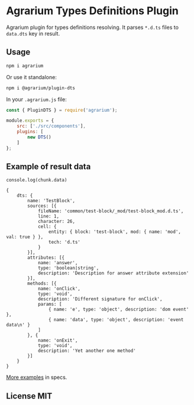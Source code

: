 # Agrarium Types Definitions Plugin

Agrarium plugin for types definitions resolving. It parses `*.d.ts` files to `data.dts` key in result.

## Usage

```sh
npm i agrarium
```

Or use it standalone:

```sh
npm i @agrarium/plugin-dts
```

In your `.agrarium.js` file:

```js
const { PluginDTS } = require('agrarium');

module.exports = {
    src: ['./src/components'],
    plugins: [
        new DTS()
    ]
};
```

## Example of result data

`console.log(chunk.data)`
```
{
    dts: {
        name: 'TestBlock',
        sources: [{
            fileName: 'common/test-block/_mod/test-block_mod.d.ts',
            line: 1,
            character: 26,
            cell: {
                entity: { block: 'test-block', mod: { name: 'mod', val: true } },
                tech: 'd.ts'
            }
        }],
        attributes: [{
            name: 'answer',
            type: 'boolean|string',
            description: 'Description for answer attribute extension'
        }],
        methods: [{
            name: 'onClick',
            type: 'void',
            description: 'Different signature for onClick',
            params: [
                { name: 'e', type: 'object', description: 'dom event' },
                { name: 'data', type: 'object', description: 'event data\n' }
            ]
        }, {
            name: 'onExit',
            type: 'void',
            description: 'Yet another one method'
        }]
    }
}
```

[More examples](test) in specs.

## License MIT

